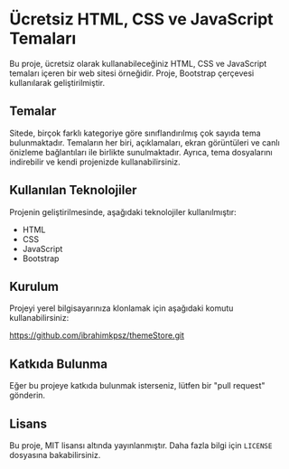 # Ücretsiz HTML, CSS ve JavaScript Temaları

Bu proje, ücretsiz olarak kullanabileceğiniz HTML, CSS ve JavaScript temaları içeren bir web sitesi örneğidir. Proje, Bootstrap çerçevesi kullanılarak geliştirilmiştir.

## Temalar

Sitede, birçok farklı kategoriye göre sınıflandırılmış çok sayıda tema bulunmaktadır. Temaların her biri, açıklamaları, ekran görüntüleri ve canlı önizleme bağlantıları ile birlikte sunulmaktadır. Ayrıca, tema dosyalarını indirebilir ve kendi projenizde kullanabilirsiniz.

## Kullanılan Teknolojiler

Projenin geliştirilmesinde, aşağıdaki teknolojiler kullanılmıştır:

- HTML
- CSS
- JavaScript
- Bootstrap

## Kurulum

Projeyi yerel bilgisayarınıza klonlamak için aşağıdaki komutu kullanabilirsiniz:

https://github.com/ibrahimkpsz/themeStore.git

## Katkıda Bulunma

Eğer bu projeye katkıda bulunmak isterseniz, lütfen bir "pull request" gönderin.

## Lisans

Bu proje, MIT lisansı altında yayınlanmıştır. Daha fazla bilgi için `LICENSE` dosyasına bakabilirsiniz.
